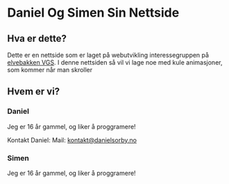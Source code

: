 # Daniel Og Simen Sin Nettside

## Hva er dette?
Dette er en nettside som er laget på webutvikling interessegruppen på [elvebakken VGS](https://elvebakken.osloskolen.no).
I denne nettsiden så vil vi lage noe med kule animasjoner, som kommer når man skroller

## Hvem er vi?
### Daniel
Jeg er 16 år gammel, og liker å proggramere!

Kontakt Daniel:
Mail: [kontakt@danielsorby.no](mailto:kontakt@danielsorby.no)
### Simen
Jeg er 16 år gammel, og liker å proggramere!